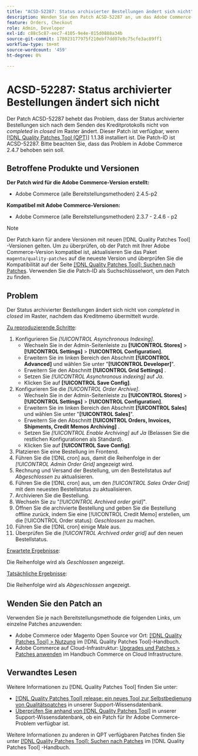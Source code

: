 ```yaml
---
title: "ACSD-52287: Status archivierter Bestellungen ändert sich nicht"
description: Wenden Sie den Patch ACSD-52287 an, um das Adobe Commerce-Problem zu beheben, bei dem sich der Status archivierter Bestellungen nach dem Senden des Kreditprotokolls nicht von *abgeschlossen* auf *geschlossen* im Raster ändert.
feature: Orders, Checkout
role: Admin, Developer
exl-id: c88c5c87-eec7-4105-9e4e-815d0888a34b
source-git-commit: 178023177975f210ebf7dd07e8c75cfe3ac89ff1
workflow-type: tm+mt
source-wordcount: '459'
ht-degree: 0%

---
```


# ACSD-52287: Status archivierter Bestellungen ändert sich nicht

Der Patch ACSD-52287 behebt das Problem, dass der Status archivierter Bestellungen sich nach dem Senden des Kreditprotokolls nicht von *completed* in *closed* im Raster ändert. Dieser Patch ist verfügbar, wenn [[!DNL Quality Patches Tool (QPT)]](/help/announcements/adobe-commerce-announcements/magento-quality-patches-released-new-tool-to-self-serve-quality-patches.md) 1.1.38 installiert ist. Die Patch-ID ist ACSD-52287. Bitte beachten Sie, dass das Problem in Adobe Commerce 2.4.7 behoben sein soll.

## Betroffene Produkte und Versionen

**Der Patch wird für die Adobe Commerce-Version erstellt:**

* Adobe Commerce (alle Bereitstellungsmethoden) 2.4.5-p2

**Kompatibel mit Adobe Commerce-Versionen:**

* Adobe Commerce (alle Bereitstellungsmethoden) 2.3.7 - 2.4.6 - p2

>[!NOTE]
>
>Der Patch kann für andere Versionen mit neuen [!DNL Quality Patches Tool] -Versionen gelten. Um zu überprüfen, ob der Patch mit Ihrer Adobe Commerce-Version kompatibel ist, aktualisieren Sie das Paket `magento/quality-patches` auf die neueste Version und überprüfen Sie die Kompatibilität auf der Seite [[!DNL Quality Patches Tool]: Suchen nach Patches](https://experienceleague.adobe.com/tools/commerce-quality-patches/index.html). Verwenden Sie die Patch-ID als Suchschlüsselwort, um den Patch zu finden.

## Problem

Der Status archivierter Bestellungen ändert sich nicht von *completed* in *closed* im Raster, nachdem das Kreditmemo übermittelt wurde.

<u>Zu reproduzierende Schritte</u>:

1. Konfigurieren Sie *[!UICONTROL Asynchronous Indexing]*.
   * Wechseln Sie in der Admin-Seitenleiste zu **[!UICONTROL Stores]** > **[!UICONTROL Settings]** > **[!UICONTROL Configuration]**.
   * Erweitern Sie im linken Bereich den Abschnitt **[!UICONTROL Advanced]** und wählen Sie unter &quot;**[!UICONTROL Developer]**&quot;.
   * Erweitern Sie den Abschnitt **[!UICONTROL Grid Settings]** .
   * Setzen Sie *[!UICONTROL Asynchronous indexing]* auf *Ja*.
   * Klicken Sie auf **[!UICONTROL Save Config]**.
1. Konfigurieren Sie die *[!UICONTROL Order Archive]*.
   * Wechseln Sie in der Admin-Seitenleiste zu **[!UICONTROL Stores]** > **[!UICONTROL Settings]** > **[!UICONTROL Configuration]**.
   * Erweitern Sie im linken Bereich den Abschnitt **[!UICONTROL Sales]** und wählen Sie unter &quot;**[!UICONTROL Sales]**&quot;.
   * Erweitern Sie den Abschnitt **[!UICONTROL Orders, Invoices, Shipments, Credit Memos Archiving]** .
   * Setzen Sie *[!UICONTROL Enable Archiving]* auf *Ja* (Belassen Sie die restlichen Konfigurationen als Standard).
   * Klicken Sie auf **[!UICONTROL Save Config]**.
1. Platzieren Sie eine Bestellung im Frontend.
1. Führen Sie die [!DNL cron] aus, damit die Reihenfolge in der *[!UICONTROL Admin Order Grid]* angezeigt wird.
1. Rechnung und Versand der Bestellung, um den Bestellstatus auf *Abgeschlossen* zu aktualisieren.
1. Führen Sie die [!DNL cron] aus, um den *[!UICONTROL Sales Order Grid]* mit dem neuesten Bestellstatus zu aktualisieren.
1. Archivieren Sie die Bestellung.
1. Wechseln Sie zu &quot;*[!UICONTROL Archived order grid]*&quot;.
1. Öffnen Sie die archivierte Bestellung und geben Sie die Bestellung offline zurück, indem Sie eine [!UICONTROL Credit Memo] erstellen, um die [!UICONTROL Order status]: *Geschlossen* zu machen.
1. Führen Sie die [!DNL cron] einige Male aus.
1. Überprüfen Sie die *[!UICONTROL Archived order grid]* auf den neuen Bestellstatus.

<u>Erwartete Ergebnisse</u>:

Die Reihenfolge wird als *Geschlossen* angezeigt.

<u>Tatsächliche Ergebnisse</u>:

Die Reihenfolge wird als *Abgeschlossen* angezeigt.

## Wenden Sie den Patch an

Verwenden Sie je nach Bereitstellungsmethode die folgenden Links, um einzelne Patches anzuwenden:

* Adobe Commerce oder Magento Open Source vor Ort: [[!DNL Quality Patches Tool] > Nutzung](https://experienceleague.adobe.com/docs/commerce-operations/tools/quality-patches-tool/usage.html) im [!DNL Quality Patches Tool]-Handbuch.
* Adobe Commerce auf Cloud-Infrastruktur: [Upgrades und Patches > Patches anwenden](https://experienceleague.adobe.com/docs/commerce-cloud-service/user-guide/develop/upgrade/apply-patches.html) im Handbuch Commerce on Cloud Infrastructure.

## Verwandtes Lesen

Weitere Informationen zu [!DNL Quality Patches Tool] finden Sie unter:

* [[!DNL Quality Patches Tool] release: ein neues Tool zur Selbstbedienung von Qualitätspatches](/help/announcements/adobe-commerce-announcements/magento-quality-patches-released-new-tool-to-self-serve-quality-patches.md) in unserer Support-Wissensdatenbank.
* [Überprüfen Sie anhand von  [!DNL Quality Patches Tool]](/help/support-tools/patches-available-in-qpt-tool/check-patch-for-magento-issue-with-magento-quality-patches.md) in unserer Support-Wissensdatenbank, ob ein Patch für Ihr Adobe Commerce-Problem verfügbar ist.

Weitere Informationen zu anderen in QPT verfügbaren Patches finden Sie unter [[!DNL Quality Patches Tool]: Suchen nach Patches](https://experienceleague.adobe.com/tools/commerce-quality-patches/index.html) im [!DNL Quality Patches Tool] -Handbuch.
